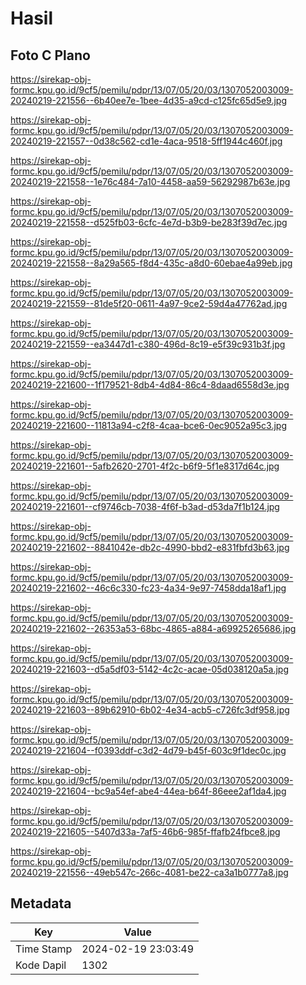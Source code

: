 # Hasil

## Foto C Plano

https://sirekap-obj-formc.kpu.go.id/9cf5/pemilu/pdpr/13/07/05/20/03/1307052003009-20240219-221556--6b40ee7e-1bee-4d35-a9cd-c125fc65d5e9.jpg

https://sirekap-obj-formc.kpu.go.id/9cf5/pemilu/pdpr/13/07/05/20/03/1307052003009-20240219-221557--0d38c562-cd1e-4aca-9518-5ff1944c460f.jpg

https://sirekap-obj-formc.kpu.go.id/9cf5/pemilu/pdpr/13/07/05/20/03/1307052003009-20240219-221558--1e76c484-7a10-4458-aa59-56292987b63e.jpg

https://sirekap-obj-formc.kpu.go.id/9cf5/pemilu/pdpr/13/07/05/20/03/1307052003009-20240219-221558--d525fb03-6cfc-4e7d-b3b9-be283f39d7ec.jpg

https://sirekap-obj-formc.kpu.go.id/9cf5/pemilu/pdpr/13/07/05/20/03/1307052003009-20240219-221558--8a29a565-f8d4-435c-a8d0-60ebae4a99eb.jpg

https://sirekap-obj-formc.kpu.go.id/9cf5/pemilu/pdpr/13/07/05/20/03/1307052003009-20240219-221559--81de5f20-0611-4a97-9ce2-59d4a47762ad.jpg

https://sirekap-obj-formc.kpu.go.id/9cf5/pemilu/pdpr/13/07/05/20/03/1307052003009-20240219-221559--ea3447d1-c380-496d-8c19-e5f39c931b3f.jpg

https://sirekap-obj-formc.kpu.go.id/9cf5/pemilu/pdpr/13/07/05/20/03/1307052003009-20240219-221600--1f179521-8db4-4d84-86c4-8daad6558d3e.jpg

https://sirekap-obj-formc.kpu.go.id/9cf5/pemilu/pdpr/13/07/05/20/03/1307052003009-20240219-221600--11813a94-c2f8-4caa-bce6-0ec9052a95c3.jpg

https://sirekap-obj-formc.kpu.go.id/9cf5/pemilu/pdpr/13/07/05/20/03/1307052003009-20240219-221601--5afb2620-2701-4f2c-b6f9-5f1e8317d64c.jpg

https://sirekap-obj-formc.kpu.go.id/9cf5/pemilu/pdpr/13/07/05/20/03/1307052003009-20240219-221601--cf9746cb-7038-4f6f-b3ad-d53da7f1b124.jpg

https://sirekap-obj-formc.kpu.go.id/9cf5/pemilu/pdpr/13/07/05/20/03/1307052003009-20240219-221602--8841042e-db2c-4990-bbd2-e831fbfd3b63.jpg

https://sirekap-obj-formc.kpu.go.id/9cf5/pemilu/pdpr/13/07/05/20/03/1307052003009-20240219-221602--46c6c330-fc23-4a34-9e97-7458dda18af1.jpg

https://sirekap-obj-formc.kpu.go.id/9cf5/pemilu/pdpr/13/07/05/20/03/1307052003009-20240219-221602--26353a53-68bc-4865-a884-a69925265686.jpg

https://sirekap-obj-formc.kpu.go.id/9cf5/pemilu/pdpr/13/07/05/20/03/1307052003009-20240219-221603--d5a5df03-5142-4c2c-acae-05d038120a5a.jpg

https://sirekap-obj-formc.kpu.go.id/9cf5/pemilu/pdpr/13/07/05/20/03/1307052003009-20240219-221603--89b62910-6b02-4e34-acb5-c726fc3df958.jpg

https://sirekap-obj-formc.kpu.go.id/9cf5/pemilu/pdpr/13/07/05/20/03/1307052003009-20240219-221604--f0393ddf-c3d2-4d79-b45f-603c9f1dec0c.jpg

https://sirekap-obj-formc.kpu.go.id/9cf5/pemilu/pdpr/13/07/05/20/03/1307052003009-20240219-221604--bc9a54ef-abe4-44ea-b64f-86eee2af1da4.jpg

https://sirekap-obj-formc.kpu.go.id/9cf5/pemilu/pdpr/13/07/05/20/03/1307052003009-20240219-221605--5407d33a-7af5-46b6-985f-ffafb24fbce8.jpg

https://sirekap-obj-formc.kpu.go.id/9cf5/pemilu/pdpr/13/07/05/20/03/1307052003009-20240219-221556--49eb547c-266c-4081-be22-ca3a1b0777a8.jpg


## Metadata

| Key        | Value               |
| ---------- | ------------------- |
| Time Stamp | 2024-02-19 23:03:49 |
| Kode Dapil | 1302                |



